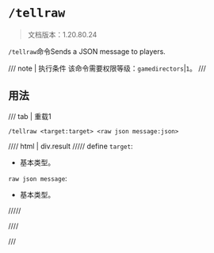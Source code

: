 # `/tellraw`

> 文档版本：1.20.80.24

`/tellraw`命令Sends a JSON message to players.

/// note | 执行条件
该命令需要权限等级：`gamedirectors`|`1`。
///

## 用法

/// tab | 重载1
```mcfunction
/tellraw <target:target> <raw json message:json>
```

//// html | div.result
///// define
`target`: <!-- md:samp target -->

- 基本类型。

`raw json message`: <!-- md:samp json -->

- 基本类型。


/////

////

///
